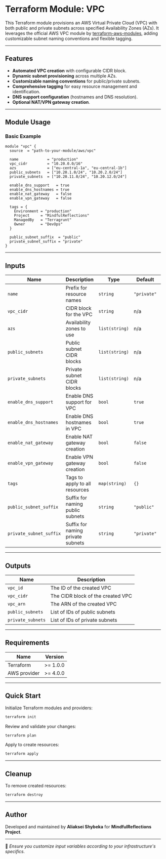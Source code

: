 # Terraform Module: VPC

This Terraform module provisions an AWS Virtual Private Cloud (VPC) with both public and private subnets across specified Availability Zones (AZs). It leverages the official AWS VPC module by [terraform-aws-modules](https://github.com/terraform-aws-modules/terraform-aws-vpc), adding customizable subnet naming conventions and flexible tagging.

---

##  Features

- **Automated VPC creation** with configurable CIDR block.
- **Dynamic subnet provisioning** across multiple AZs.
- **Customizable naming conventions** for public/private subnets.
- **Comprehensive tagging** for easy resource management and identification.
- **DNS support configuration** (hostnames and DNS resolution).
- **Optional NAT/VPN gateway creation**.

---

##  Module Usage

### Basic Example

```hcl
module "vpc" {
  source  = "path-to-your-module/aws/vpc"

  name             = "production"
  vpc_cidr         = "10.20.0.0/16"
  azs              = ["eu-central-1a", "eu-central-1b"]
  public_subnets   = ["10.20.1.0/24", "10.20.2.0/24"]
  private_subnets  = ["10.20.11.0/24", "10.20.12.0/24"]

  enable_dns_support   = true
  enable_dns_hostnames = true
  enable_nat_gateway   = false
  enable_vpn_gateway   = false

  tags = {
    Environment = "production"
    Project     = "MindfulReflections"
    ManagedBy   = "Terragrunt"
    Owner       = "DevOps"
  }

  public_subnet_suffix  = "public"
  private_subnet_suffix = "private"
}
```

---

##  Inputs

| Name                     | Description                                | Type           | Default         | Required |
|--------------------------|--------------------------------------------|----------------|-----------------|----------|
| `name`                   | Prefix for resource names                   | `string`       | `"private"`     | no       |
| `vpc_cidr`               | CIDR block for the VPC                      | `string`       | n/a             | yes      |
| `azs`                    | Availability zones to use                   | `list(string)` | n/a             | yes      |
| `public_subnets`         | Public subnet CIDR blocks                   | `list(string)` | n/a             | yes      |
| `private_subnets`        | Private subnet CIDR blocks                  | `list(string)` | n/a             | yes      |
| `enable_dns_support`     | Enable DNS support for VPC                  | `bool`         | `true`          | no       |
| `enable_dns_hostnames`   | Enable DNS hostnames in VPC                 | `bool`         | `true`          | no       |
| `enable_nat_gateway`     | Enable NAT gateway creation                 | `bool`         | `false`         | no       |
| `enable_vpn_gateway`     | Enable VPN gateway creation                 | `bool`         | `false`         | no       |
| `tags`                   | Tags to apply to all resources              | `map(string)`  | `{}`            | no       |
| `public_subnet_suffix`   | Suffix for naming public subnets            | `string`       | `"public"`      | no       |
| `private_subnet_suffix`  | Suffix for naming private subnets           | `string`       | `"private"`     | no       |

---

##  Outputs

| Name              | Description                           |
|-------------------|---------------------------------------|
| `vpc_id`          | The ID of the created VPC             |
| `vpc_cidr`        | The CIDR block of the created VPC     |
| `vpc_arn`         | The ARN of the created VPC            |
| `public_subnets`  | List of IDs of public subnets         |
| `private_subnets` | List of IDs of private subnets        |

---

##  Requirements

| Name        | Version   |
|-------------|-----------|
| Terraform   | >= 1.0.0  |
| AWS provider| >= 4.0.0  |

---

##  Quick Start

Initialize Terraform modules and providers:

```bash
terraform init
```

Review and validate your changes:

```bash
terraform plan
```

Apply to create resources:

```bash
terraform apply
```

---

##  Cleanup

To remove created resources:

```bash
terraform destroy
```

---

##  Author

Developed and maintained by **Aliaksei Shybeka** for **MindfulReflections Project**.

---

📌 *Ensure you customize input variables according to your infrastructure's specifics.*
